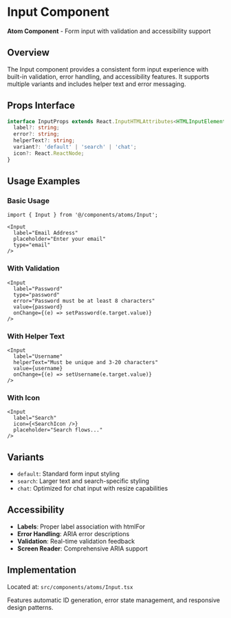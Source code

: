 # Input Component

**Atom Component** - Form input with validation and accessibility support

## Overview

The Input component provides a consistent form input experience with built-in validation, error handling, and accessibility features. It supports multiple variants and includes helper text and error messaging.

## Props Interface

```typescript
interface InputProps extends React.InputHTMLAttributes<HTMLInputElement> {
  label?: string;
  error?: string;
  helperText?: string;
  variant?: 'default' | 'search' | 'chat';
  icon?: React.ReactNode;
}
```

## Usage Examples

### Basic Usage
```tsx
import { Input } from '@/components/atoms/Input';

<Input 
  label="Email Address"
  placeholder="Enter your email"
  type="email"
/>
```

### With Validation
```tsx
<Input 
  label="Password"
  type="password"
  error="Password must be at least 8 characters"
  value={password}
  onChange={(e) => setPassword(e.target.value)}
/>
```

### With Helper Text
```tsx
<Input 
  label="Username"
  helperText="Must be unique and 3-20 characters"
  value={username}
  onChange={(e) => setUsername(e.target.value)}
/>
```

### With Icon
```tsx
<Input 
  label="Search"
  icon={<SearchIcon />}
  placeholder="Search flows..."
/>
```

## Variants

- `default`: Standard form input styling
- `search`: Larger text and search-specific styling
- `chat`: Optimized for chat input with resize capabilities

## Accessibility

- **Labels**: Proper label association with htmlFor
- **Error Handling**: ARIA error descriptions
- **Validation**: Real-time validation feedback
- **Screen Reader**: Comprehensive ARIA support

## Implementation

Located at: `src/components/atoms/Input.tsx`

Features automatic ID generation, error state management, and responsive design patterns.
